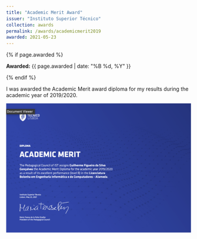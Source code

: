 ```yaml
---
title: "Academic Merit Award"
issuer: "Instituto Superior Técnico"
collection: awards
permalink: /awards/academicmerit2019
awarded: 2021-05-23
---
```


{% if page.awarded %}
  <p><strong>Awarded:</strong> {{ page.awarded | date: "%B %d, %Y" }}</p>
{% endif %}

I was awarded the Academic Merit award diploma for my results during the academic year of 2019/2020.

![Academic Merit Award](../files/merit_20192020.png)
